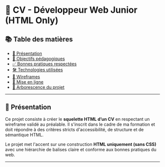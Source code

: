 # 💼 CV - Développeur Web Junior (HTML Only) 

## 📚 Table des matières

- [📄 Présentation](#-présentation)
- [🎯 Objectifs pédagogiques](#-objectifs-pédagogiques)
- [✅ Bonnes pratiques respectées](#-bonnes-pratiques-respectées)
- [🛠️ Technologies utilisées](#️-technologies-utilisées)
- [📐 Wireframes](#-wireframes)
- [🚀 Mise en ligne](#-mise-en-ligne)
- [📁 Arborescence du projet](#-arborescence-du-projet) 

---

## 📄 Présentation

Ce projet consiste à créer le **squelette HTML d’un CV** en respectant un wireframe validé au préalable. Il s'inscrit dans le cadre de ma formation et doit répondre à des critères stricts d'accessibilité, de structure et de sémantique HTML.

Le projet met l'accent sur une construction **HTML uniquement (sans CSS)** avec une hiérarchie de balises claire et conforme aux bonnes pratiques du web.

---